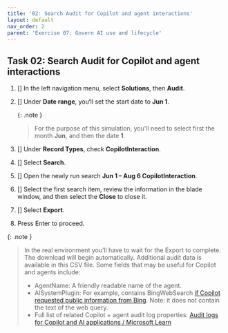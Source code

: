 ```yaml
---
title: '02: Search Audit for Copilot and agent interactions'
layout: default
nav_order: 2
parent: 'Exercise 07: Govern AI use and lifecycle'
---
```


## Task 02: Search Audit for Copilot and agent interactions

1. [] In the left navigation menu, select **Solutions**, then **Audit**.

1. [] Under **Date range**, you‘ll set the start date to **Jun 1**.

    {: .note }
    > For the purpose of this simulation, you'll need to select first the month **Jun**, and then the date **1**.

1. [] Under **Record Types**, check **CopilotInteraction**.

1. [] Select **Search**.

1. [] Open the newly run search **Jun 1 – Aug 6 CopilotInteraction**.

1. [] Select the first search item, review the information in the blade window, and then select the **Close** to close it.
   
1. [] Select **Export**.

1. Press Enter to proceed.

{: .note }
> In the real environment you’ll have to wait for the Export to complete. The download will begin automatically.
> Additional audit data is available in this CSV file. Some fields that may be useful for Copilot and agents include:
> - AgentName: A friendly readable name of the agent.
> - AISystemPlugin: For example, contains BingWebSearch [if Copilot requested public information from Bing](https://learn.microsoft.com/en-us/purview/audit-copilot#identifying-if-copilot-accessed-the-web). 
Note: it does not contain the text of the web query.
> - Full list of related Copilot + agent audit log properties: [Audit logs for Copilot and AI applications / Microsoft Learn](https://learn.microsoft.com/en-us/purview/audit-copilot#user-activities-with-copilot-and-ai-applications)
